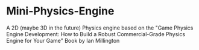 # Mini-Physics-Engine
A 2D (maybe 3D in the future) Physics engine based on the "Game Physics Engine Development: How to Build a Robust Commercial-Grade Physics Engine for Your Game" Book by Ian Millington
